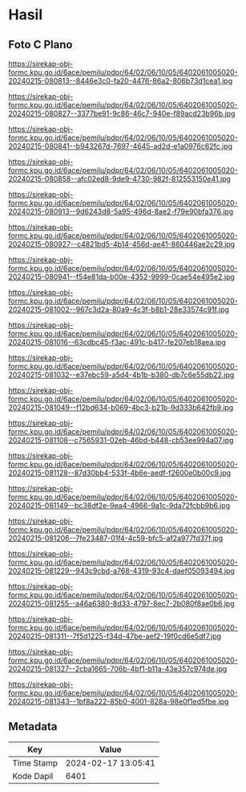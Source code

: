 # Hasil

## Foto C Plano

https://sirekap-obj-formc.kpu.go.id/6ace/pemilu/pdpr/64/02/06/10/05/6402061005020-20240215-080813--8446e3c0-fa20-4476-86a2-806b73d1cea1.jpg

https://sirekap-obj-formc.kpu.go.id/6ace/pemilu/pdpr/64/02/06/10/05/6402061005020-20240215-080827--3377be91-9c86-46c7-940e-f89acd23b96b.jpg

https://sirekap-obj-formc.kpu.go.id/6ace/pemilu/pdpr/64/02/06/10/05/6402061005020-20240215-080841--b943267d-7697-4645-ad2d-e1a0976c62fc.jpg

https://sirekap-obj-formc.kpu.go.id/6ace/pemilu/pdpr/64/02/06/10/05/6402061005020-20240215-080858--afc02ed8-9de9-4730-982f-812553150e41.jpg

https://sirekap-obj-formc.kpu.go.id/6ace/pemilu/pdpr/64/02/06/10/05/6402061005020-20240215-080913--9d6243d8-5a95-496d-8ae2-f79e90bfa376.jpg

https://sirekap-obj-formc.kpu.go.id/6ace/pemilu/pdpr/64/02/06/10/05/6402061005020-20240215-080927--c4821bd5-4b14-456d-ae41-860446ae2c29.jpg

https://sirekap-obj-formc.kpu.go.id/6ace/pemilu/pdpr/64/02/06/10/05/6402061005020-20240215-080941--f54e81da-b00e-4352-9999-0cae54e495e2.jpg

https://sirekap-obj-formc.kpu.go.id/6ace/pemilu/pdpr/64/02/06/10/05/6402061005020-20240215-081002--967c3d2a-80a9-4c3f-b8b1-28e33574c91f.jpg

https://sirekap-obj-formc.kpu.go.id/6ace/pemilu/pdpr/64/02/06/10/05/6402061005020-20240215-081016--63cdbc45-f3ac-491c-b417-fe207eb18aea.jpg

https://sirekap-obj-formc.kpu.go.id/6ace/pemilu/pdpr/64/02/06/10/05/6402061005020-20240215-081032--e37ebc59-a5d4-4b1b-b380-db7c6e55db22.jpg

https://sirekap-obj-formc.kpu.go.id/6ace/pemilu/pdpr/64/02/06/10/05/6402061005020-20240215-081049--f12bd634-b069-4bc3-b21b-9d333b642fb9.jpg

https://sirekap-obj-formc.kpu.go.id/6ace/pemilu/pdpr/64/02/06/10/05/6402061005020-20240215-081108--c7565931-02eb-46bd-b448-cb53ee994a07.jpg

https://sirekap-obj-formc.kpu.go.id/6ace/pemilu/pdpr/64/02/06/10/05/6402061005020-20240215-081128--87d30bb4-533f-4b6e-aedf-f2600e0b00c9.jpg

https://sirekap-obj-formc.kpu.go.id/6ace/pemilu/pdpr/64/02/06/10/05/6402061005020-20240215-081149--bc38df2e-9ea4-4966-9a1c-9da72fcbb9b6.jpg

https://sirekap-obj-formc.kpu.go.id/6ace/pemilu/pdpr/64/02/06/10/05/6402061005020-20240215-081206--7fe23487-01f4-4c59-bfc5-af2a977fd37f.jpg

https://sirekap-obj-formc.kpu.go.id/6ace/pemilu/pdpr/64/02/06/10/05/6402061005020-20240215-081229--943c9cbd-a768-4319-93c4-daef05093494.jpg

https://sirekap-obj-formc.kpu.go.id/6ace/pemilu/pdpr/64/02/06/10/05/6402061005020-20240215-081255--a46a6380-8d33-4797-8ec7-2b080f8ae0b6.jpg

https://sirekap-obj-formc.kpu.go.id/6ace/pemilu/pdpr/64/02/06/10/05/6402061005020-20240215-081311--7f5d1225-f34d-47be-aef2-19f0cd6e5df7.jpg

https://sirekap-obj-formc.kpu.go.id/6ace/pemilu/pdpr/64/02/06/10/05/6402061005020-20240215-081327--2cba1665-706b-4bf1-b11a-43e357c974de.jpg

https://sirekap-obj-formc.kpu.go.id/6ace/pemilu/pdpr/64/02/06/10/05/6402061005020-20240215-081343--1bf8a222-85b0-4001-828a-98e0f1ed5fbe.jpg


## Metadata

| Key        | Value               |
| ---------- | ------------------- |
| Time Stamp | 2024-02-17 13:05:41 |
| Kode Dapil | 6401                |



